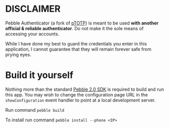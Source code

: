 # DISCLAIMER

Pebble Authenticator (a fork of [pTOTP](https://github.com/abl/pTOTP)) is meant to be used **with another official & reliable authenticator**. Do not make it the sole means of accessing your accounts.

While I have done my best to guard the credentials you enter in this application, I cannot guarantee that they will remain forever safe from prying eyes.

# Build it yourself
Nothing more than the standard [Pebble 2.0 SDK](https://developer.getpebble.com/2/getting-started/) is required to build and run this app. You may wish to change the configuration page URL in the `showConfiguration` event handler to point at a local development server.

Run command `pebble build`

To install run command `pebble install --phone <IP>`